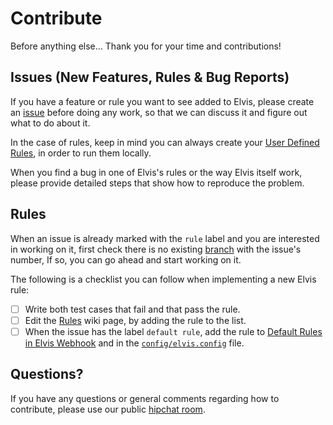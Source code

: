 # Contribute

Before anything else... Thank you for your time and contributions!

## Issues (New Features, Rules & Bug Reports)

If you have a feature or rule you want to see added to Elvis, please create an
[issue](https://github.com/inaka/elvis/issues) before doing any work, so that we can discuss it and figure
out what to do about it.

In the case of rules, keep in mind you can always create your [User Defined Rules](https://github.com/inaka/elvis#user-defined-rules), in order to run them locally.

When you find a bug in one of Elvis's rules or the way Elvis itself work, please provide detailed steps
that show how to reproduce the problem.

## Rules

When an issue is already marked with the `rule` label and you are interested in working on it, first check
there is no existing [branch](https://github.com/inaka/elvis/branches) with the issue's number, If so, you
can go ahead and start working on it.

The following is a checklist you can follow when implementing a new Elvis rule:

- [ ] Write both test cases that fail and that pass the rule.
- [ ] Edit the [Rules](https://github.com/inaka/elvis/wiki/Rules) wiki page, by adding the rule to the list.
- [ ] When the issue has the label `default rule`, add the rule to [Default Rules in Elvis Webhook](https://github.com/inaka/elvis/wiki/Default-Rules-in-Elvis-Webhook) and in the [`config/elvis.config`](https://github.com/inaka/elvis/blob/master/config/elvis.config) file.

## Questions?

If you have any questions or general comments regarding how to contribute, please use our public [hipchat room](http://inaka.net/hipchat).

